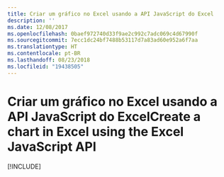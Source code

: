```yaml
---
title: Criar um gráfico no Excel usando a API JavaScript do Excel
description: ''
ms.date: 12/08/2017
ms.openlocfilehash: 0baef972740d33f9ae2c992c7adc069c4d67990f
ms.sourcegitcommit: 7ecc1dc24bf7488b53117d7a83ad60e952a6f7aa
ms.translationtype: HT
ms.contentlocale: pt-BR
ms.lasthandoff: 08/23/2018
ms.locfileid: "19438505"
---
```

# <a name="create-a-chart-in-excel-using-the-excel-javascript-api"></a><span data-ttu-id="5f084-102">Criar um gráfico no Excel usando a API JavaScript do Excel</span><span class="sxs-lookup"><span data-stu-id="5f084-102">Create a chart in Excel using the Excel JavaScript API</span></span>

[!INCLUDE[](../includes/excel-tutorial-create-chart.md)]